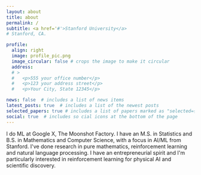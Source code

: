 ```yaml
---
layout: about
title: about
permalink: /
subtitle: <a href='#'>Stanford University</a>
# Stanford, CA.

profile:
  align: right
  image: profile_pic.png
  image_circular: false # crops the image to make it circular
  address: 
  # >
  #   <p>555 your office number</p>
  #   <p>123 your address street</p>
  #   <p>Your City, State 12345</p>

news: false  # includes a list of news items
latest_posts: true  # includes a list of the newest posts
selected_papers: true # includes a list of papers marked as "selected={true}"
social: true  # includes so cial icons at the bottom of the page
---
```


I do ML at Google X, The Moonshot Factory. I have an M.S. in Statistics and B.S. in Mathematics and Computer Science, with a focus in AI/ML from Stanford. I've done research in pure mathematics, reinforcement learning and natural language processing. I have an entrepreneurial spirit and I'm particularly interested in reinforcement learning for physical AI and scientific discovery.

<!-- Write your biography here. Tell the world about yourself. Link to your favorite [subreddit](http://reddit.com). You can put a picture in, too. The code is already in, just name your picture `prof_pic.jpg` and put it in the `img/` folder.

Put your address / P.O. box / other info right below your picture. You can also disable any of these elements by editing `profile` property of the YAML header of your `_pages/about.md`. Edit `_bibliography/papers.bib` and Jekyll will render your [publications page](/al-folio/publications/) automatically.

Link to your social media connections, too. This theme is set up to use [Font Awesome icons](http://fortawesome.github.io/Font-Awesome/) and [Academicons](https://jpswalsh.github.io/academicons/), like the ones below. Add your Facebook, Twitter, LinkedIn, Google Scholar, or just disable all of them. -->
